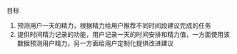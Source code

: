 目标
1. 预测用户一天的精力，根据精力给用户推荐不同时间段建议完成的任务
2. 提供时间精力记录的功能，用户记录一天的时间安排和精力值，一方面使用该数据预测用户精力，另一方面给用户定制化提供改进建议